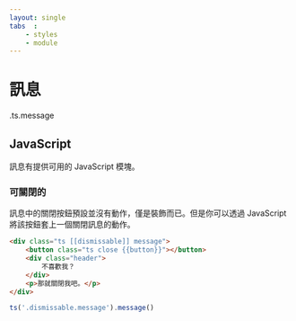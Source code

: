 ```yaml
---
layout: single
tabs  :
    - styles
    - module
---
```


# 訊息

.ts.message

## JavaScript

訊息有提供可用的 JavaScript 模塊。

### 可關閉的

訊息中的關閉按鈕預設並沒有動作，僅是裝飾而已。但是你可以透過 JavaScript 將該按鈕套上一個關閉訊息的動作。

```html
<div class="ts [[dismissable]] message">
    <button class="ts close {{button}}"></button>
    <div class="header">
        不喜歡我？
    </div>
    <p>那就關閉我吧。</p>
</div>
```

```js
ts('.dismissable.message').message()
```